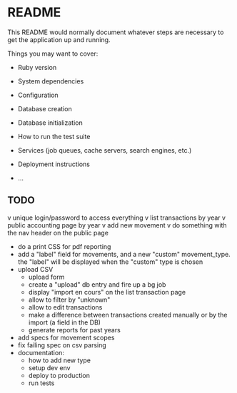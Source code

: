 # README

This README would normally document whatever steps are necessary to get the
application up and running.

Things you may want to cover:

* Ruby version

* System dependencies

* Configuration

* Database creation

* Database initialization

* How to run the test suite

* Services (job queues, cache servers, search engines, etc.)

* Deployment instructions

* ...

## TODO

v unique login/password to access everything
v list transactions by year
v public accounting page by year
v add new movement
v do something with the nav header on the public page
- do a print CSS for pdf reporting
- add a "label" field for movements, and a new "custom" movement_type. the "label" will be displayed when the "custom" type is chosen
- upload CSV
  - upload form
  - create a "upload" db entry and fire up a bg job
  - display "import en cours" on the list transaction page
  - allow to filter by "unknown"
  - allow to edit transactions
  - make a difference between transactions created manually or by the import (a field in the DB)
  - generate reports for past years
- add specs for movement scopes
- fix failing spec on csv parsing
- documentation:
  - how to add new type
  - setup dev env
  - deploy to production
  - run tests
